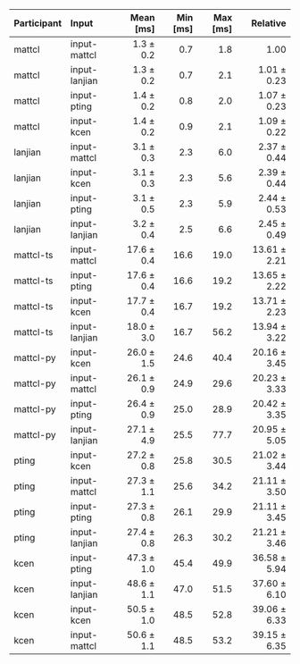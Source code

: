 | Participant | Input | Mean [ms] | Min [ms] | Max [ms] | Relative |
|:---|:---|---:|---:|---:|---:|
| mattcl | input-mattcl | 1.3 ± 0.2 | 0.7 | 1.8 | 1.00 |
| mattcl | input-lanjian | 1.3 ± 0.2 | 0.7 | 2.1 | 1.01 ± 0.23 |
| mattcl | input-pting | 1.4 ± 0.2 | 0.8 | 2.0 | 1.07 ± 0.23 |
| mattcl | input-kcen | 1.4 ± 0.2 | 0.9 | 2.1 | 1.09 ± 0.22 |
| lanjian | input-mattcl | 3.1 ± 0.3 | 2.3 | 6.0 | 2.37 ± 0.44 |
| lanjian | input-kcen | 3.1 ± 0.3 | 2.3 | 5.6 | 2.39 ± 0.44 |
| lanjian | input-pting | 3.1 ± 0.5 | 2.3 | 5.9 | 2.44 ± 0.53 |
| lanjian | input-lanjian | 3.2 ± 0.4 | 2.5 | 6.6 | 2.45 ± 0.49 |
| mattcl-ts | input-mattcl | 17.6 ± 0.4 | 16.6 | 19.0 | 13.61 ± 2.21 |
| mattcl-ts | input-pting | 17.6 ± 0.4 | 16.6 | 19.2 | 13.65 ± 2.22 |
| mattcl-ts | input-kcen | 17.7 ± 0.4 | 16.7 | 19.2 | 13.71 ± 2.23 |
| mattcl-ts | input-lanjian | 18.0 ± 3.0 | 16.7 | 56.2 | 13.94 ± 3.22 |
| mattcl-py | input-kcen | 26.0 ± 1.5 | 24.6 | 40.4 | 20.16 ± 3.45 |
| mattcl-py | input-mattcl | 26.1 ± 0.9 | 24.9 | 29.6 | 20.23 ± 3.33 |
| mattcl-py | input-pting | 26.4 ± 0.9 | 25.0 | 28.9 | 20.42 ± 3.35 |
| mattcl-py | input-lanjian | 27.1 ± 4.9 | 25.5 | 77.7 | 20.95 ± 5.05 |
| pting | input-kcen | 27.2 ± 0.8 | 25.8 | 30.5 | 21.02 ± 3.44 |
| pting | input-mattcl | 27.3 ± 1.1 | 25.6 | 34.2 | 21.11 ± 3.50 |
| pting | input-pting | 27.3 ± 0.8 | 26.1 | 29.9 | 21.11 ± 3.45 |
| pting | input-lanjian | 27.4 ± 0.8 | 26.3 | 30.2 | 21.21 ± 3.46 |
| kcen | input-pting | 47.3 ± 1.0 | 45.4 | 49.9 | 36.58 ± 5.94 |
| kcen | input-lanjian | 48.6 ± 1.1 | 47.0 | 51.5 | 37.60 ± 6.10 |
| kcen | input-kcen | 50.5 ± 1.0 | 48.5 | 52.8 | 39.06 ± 6.33 |
| kcen | input-mattcl | 50.6 ± 1.1 | 48.5 | 53.2 | 39.15 ± 6.35 |
